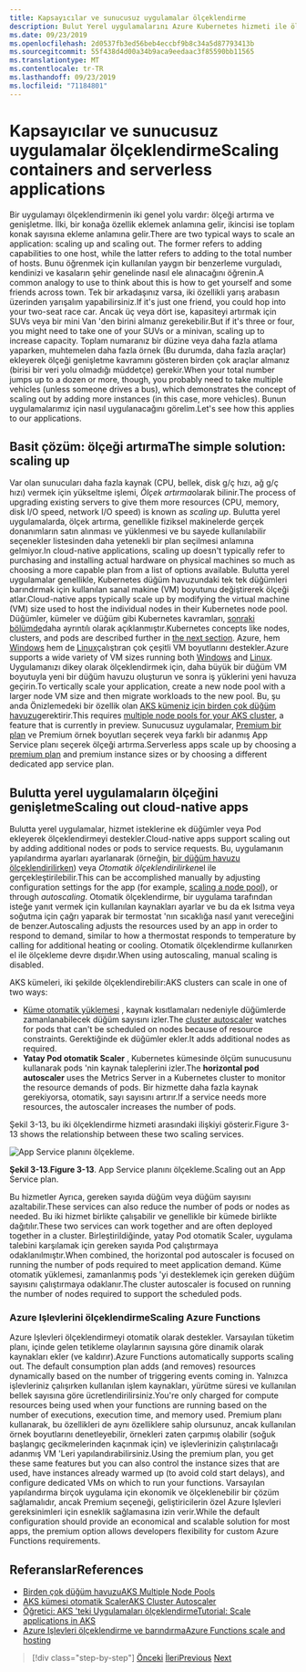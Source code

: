 ```yaml
---
title: Kapsayıcılar ve sunucusuz uygulamalar ölçeklendirme
description: Bulut Yerel uygulamalarını Azure Kubernetes hizmeti ile ölçeklendirerek, tek tek makine kaynaklarını artırarak veya bir uygulama kümesindeki makinelerin sayısını artırarak Kullanıcı taleplerini karşılayın.
ms.date: 09/23/2019
ms.openlocfilehash: 2d0537fb3ed56beb4eccbf9b8c34a5d87793413b
ms.sourcegitcommit: 55f438d4d00a34b9aca9eedaac3f85590bb11565
ms.translationtype: MT
ms.contentlocale: tr-TR
ms.lasthandoff: 09/23/2019
ms.locfileid: "71184801"
---
```

# <a name="scaling-containers-and-serverless-applications"></a><span data-ttu-id="ad17f-103">Kapsayıcılar ve sunucusuz uygulamalar ölçeklendirme</span><span class="sxs-lookup"><span data-stu-id="ad17f-103">Scaling containers and serverless applications</span></span>

<span data-ttu-id="ad17f-104">Bir uygulamayı ölçeklendirmenin iki genel yolu vardır: ölçeği artırma ve genişletme. İlki, bir konağa özellik eklemek anlamına gelir, ikincisi ise toplam konak sayısına ekleme anlamına gelir.</span><span class="sxs-lookup"><span data-stu-id="ad17f-104">There are two typical ways to scale an application: scaling up and scaling out. The former refers to adding capabilities to one host, while the latter refers to adding to the total number of hosts.</span></span> <span data-ttu-id="ad17f-105">Bunu öğrenmek için kullanılan yaygın bir benzerleme vurguladı, kendinizi ve kasaların şehir genelinde nasıl ele alınacağını öğrenin.</span><span class="sxs-lookup"><span data-stu-id="ad17f-105">A common analogy to use to think about this is how to get yourself and some friends across town.</span></span> <span data-ttu-id="ad17f-106">Tek bir arkadaşınız varsa, iki özellikli yarış arabasın üzerinden yarışalım yapabilirsiniz.</span><span class="sxs-lookup"><span data-stu-id="ad17f-106">If it's just one friend, you could hop into your two-seat race car.</span></span> <span data-ttu-id="ad17f-107">Ancak üç veya dört ise, kapasiteyi artırmak için SUVs veya bir mini Van 'den birini almanız gerekebilir.</span><span class="sxs-lookup"><span data-stu-id="ad17f-107">But if it's three or four, you might need to take one of your SUVs or a minivan, scaling up to increase capacity.</span></span> <span data-ttu-id="ad17f-108">Toplam numaranız bir düzine veya daha fazla atlama yaparken, muhtemelen daha fazla örnek (Bu durumda, daha fazla araçlar) ekleyerek ölçeği genişletme kavramını gösteren birden çok araçlar almanız (birisi bir veri yolu olmadığı müddetçe) gerekir.</span><span class="sxs-lookup"><span data-stu-id="ad17f-108">When your total number jumps up to a dozen or more, though, you probably need to take multiple vehicles (unless someone drives a bus), which demonstrates the concept of scaling out by adding more instances (in this case, more vehicles).</span></span> <span data-ttu-id="ad17f-109">Bunun uygulamalarımız için nasıl uygulanacağını görelim.</span><span class="sxs-lookup"><span data-stu-id="ad17f-109">Let's see how this applies to our applications.</span></span>

## <a name="the-simple-solution-scaling-up"></a><span data-ttu-id="ad17f-110">Basit çözüm: ölçeği artırma</span><span class="sxs-lookup"><span data-stu-id="ad17f-110">The simple solution: scaling up</span></span>

<span data-ttu-id="ad17f-111">Var olan sunucuları daha fazla kaynak (CPU, bellek, disk g/ç hızı, ağ g/ç hızı) vermek için yükseltme işlemi, *Ölçek artırma*olarak bilinir.</span><span class="sxs-lookup"><span data-stu-id="ad17f-111">The process of upgrading existing servers to give them more resources (CPU, memory, disk I/O speed, network I/O speed) is known as *scaling up*.</span></span> <span data-ttu-id="ad17f-112">Bulutta yerel uygulamalarda, ölçek artırma, genellikle fiziksel makinelerde gerçek donanımların satın alınması ve yüklenmesi ve bu sayede kullanılabilir seçenekler listesinden daha yetenekli bir plan seçilmesi anlamına gelmiyor.</span><span class="sxs-lookup"><span data-stu-id="ad17f-112">In cloud-native applications, scaling up doesn't typically refer to purchasing and installing actual hardware on physical machines so much as choosing a more capable plan from a list of options available.</span></span> <span data-ttu-id="ad17f-113">Bulutta yerel uygulamalar genellikle, Kubernetes düğüm havuzundaki tek tek düğümleri barındırmak için kullanılan sanal makine (VM) boyutunu değiştirerek ölçeği atlar.</span><span class="sxs-lookup"><span data-stu-id="ad17f-113">Cloud-native apps typically scale up by modifying the virtual machine (VM) size used to host the individual nodes in their Kubernetes node pool.</span></span> <span data-ttu-id="ad17f-114">Düğümler, kümeler ve düğüm gibi Kubernetes kavramları, [sonraki bölümde](leverage-containers-orchestrators.md)daha ayrıntılı olarak açıklanmıştır.</span><span class="sxs-lookup"><span data-stu-id="ad17f-114">Kubernetes concepts like nodes, clusters, and pods are described further in [the next section](leverage-containers-orchestrators.md).</span></span> <span data-ttu-id="ad17f-115">Azure, hem [Windows](https://docs.microsoft.com/azure/virtual-machines/windows/sizes?toc=%2fazure%2fvirtual-machines%2fwindows%2ftoc.json) hem de [Linux](https://docs.microsoft.com/azure/virtual-machines/linux/sizes)çalıştıran çok çeşitli VM boyutlarını destekler.</span><span class="sxs-lookup"><span data-stu-id="ad17f-115">Azure supports a wide variety of VM sizes running both [Windows](https://docs.microsoft.com/azure/virtual-machines/windows/sizes?toc=%2fazure%2fvirtual-machines%2fwindows%2ftoc.json) and [Linux](https://docs.microsoft.com/azure/virtual-machines/linux/sizes).</span></span> <span data-ttu-id="ad17f-116">Uygulamanızı dikey olarak ölçeklendirmek için, daha büyük bir düğüm VM boyutuyla yeni bir düğüm havuzu oluşturun ve sonra iş yüklerini yeni havuza geçirin.</span><span class="sxs-lookup"><span data-stu-id="ad17f-116">To vertically scale your application, create a new node pool with a larger node VM size and then migrate workloads to the new pool.</span></span> <span data-ttu-id="ad17f-117">Bu, şu anda Önizlemedeki bir özellik olan [AKS kümeniz için birden çok düğüm havuzu](https://docs.microsoft.com/azure/aks/use-multiple-node-pools)gerektirir.</span><span class="sxs-lookup"><span data-stu-id="ad17f-117">This requires [multiple node pools for your AKS cluster](https://docs.microsoft.com/azure/aks/use-multiple-node-pools), a feature that is currently in preview.</span></span> <span data-ttu-id="ad17f-118">Sunucusuz uygulamalar, [Premium bir plan](https://docs.microsoft.com/azure/azure-functions/functions-scale) ve Premium örnek boyutları seçerek veya farklı bir adanmış App Service planı seçerek ölçeği artırma.</span><span class="sxs-lookup"><span data-stu-id="ad17f-118">Serverless apps scale up by choosing a [premium plan](https://docs.microsoft.com/azure/azure-functions/functions-scale) and premium instance sizes or by choosing a different dedicated app service plan.</span></span>

## <a name="scaling-out-cloud-native-apps"></a><span data-ttu-id="ad17f-119">Bulutta yerel uygulamaların ölçeğini genişletme</span><span class="sxs-lookup"><span data-stu-id="ad17f-119">Scaling out cloud-native apps</span></span>

<span data-ttu-id="ad17f-120">Bulutta yerel uygulamalar, hizmet isteklerine ek düğümler veya Pod ekleyerek ölçeklendirmeyi destekler.</span><span class="sxs-lookup"><span data-stu-id="ad17f-120">Cloud-native apps support scaling out by adding additional nodes or pods to service requests.</span></span> <span data-ttu-id="ad17f-121">Bu, uygulamanın yapılandırma ayarları ayarlanarak (örneğin, [bir düğüm havuzu ölçeklendirilirken](https://docs.microsoft.com/azure/aks/use-multiple-node-pools#scale-a-node-pool-manually)) veya *Otomatik ölçeklendirilirken*el ile gerçekleştirilebilir.</span><span class="sxs-lookup"><span data-stu-id="ad17f-121">This can be accomplished manually by adjusting configuration settings for the app (for example, [scaling a node pool](https://docs.microsoft.com/azure/aks/use-multiple-node-pools#scale-a-node-pool-manually)), or through *autoscaling*.</span></span> <span data-ttu-id="ad17f-122">Otomatik ölçeklendirme, bir uygulama tarafından isteğe yanıt vermek için kullanılan kaynakları ayarlar ve bu da ek Isıtma veya soğutma için çağrı yaparak bir termostat 'nın sıcaklığa nasıl yanıt vereceğini de benzer.</span><span class="sxs-lookup"><span data-stu-id="ad17f-122">Autoscaling adjusts the resources used by an app in order to respond to demand, similar to how a thermostat responds to temperature by calling for additional heating or cooling.</span></span> <span data-ttu-id="ad17f-123">Otomatik ölçeklendirme kullanırken el ile ölçekleme devre dışıdır.</span><span class="sxs-lookup"><span data-stu-id="ad17f-123">When using autoscaling, manual scaling is disabled.</span></span>

<span data-ttu-id="ad17f-124">AKS kümeleri, iki şekilde ölçeklendirebilir:</span><span class="sxs-lookup"><span data-stu-id="ad17f-124">AKS clusters can scale in one of two ways:</span></span>

- <span data-ttu-id="ad17f-125">[Küme otomatik yüklemesi](https://docs.microsoft.com/azure/aks/cluster-autoscaler) , kaynak kısıtlamaları nedeniyle düğümlerde zamanlanabilecek düğüm sayısını izler.</span><span class="sxs-lookup"><span data-stu-id="ad17f-125">The [cluster autoscaler](https://docs.microsoft.com/azure/aks/cluster-autoscaler) watches for pods that can't be scheduled on nodes because of resource constraints.</span></span> <span data-ttu-id="ad17f-126">Gerektiğinde ek düğümler ekler.</span><span class="sxs-lookup"><span data-stu-id="ad17f-126">It adds additional nodes as required.</span></span>
- <span data-ttu-id="ad17f-127">**Yatay Pod otomatik Scaler** , Kubernetes kümesinde ölçüm sunucusunu kullanarak pods 'nin kaynak taleplerini izler.</span><span class="sxs-lookup"><span data-stu-id="ad17f-127">The **horizontal pod autoscaler** uses the Metrics Server in a Kubernetes cluster to monitor the resource demands of pods.</span></span> <span data-ttu-id="ad17f-128">Bir hizmette daha fazla kaynak gerekiyorsa, otomatik, sayı sayısını artırır.</span><span class="sxs-lookup"><span data-stu-id="ad17f-128">If a service needs more resources, the autoscaler increases the number of pods.</span></span>

<span data-ttu-id="ad17f-129">Şekil 3-13, bu iki ölçeklendirme hizmeti arasındaki ilişkiyi gösterir.</span><span class="sxs-lookup"><span data-stu-id="ad17f-129">Figure 3-13 shows the relationship between these two scaling services.</span></span>

![App Service planını ölçekleme.](./media/aks-cluster-autoscaler.png)

<span data-ttu-id="ad17f-131">**Şekil 3-13**.</span><span class="sxs-lookup"><span data-stu-id="ad17f-131">**Figure 3-13**.</span></span> <span data-ttu-id="ad17f-132">App Service planını ölçekleme.</span><span class="sxs-lookup"><span data-stu-id="ad17f-132">Scaling out an App Service plan.</span></span>

<span data-ttu-id="ad17f-133">Bu hizmetler Ayrıca, gereken sayıda düğüm veya düğüm sayısını azaltabilir.</span><span class="sxs-lookup"><span data-stu-id="ad17f-133">These services can also reduce the number of pods or nodes as needed.</span></span> <span data-ttu-id="ad17f-134">Bu iki hizmet birlikte çalışabilir ve genellikle bir kümede birlikte dağıtılır.</span><span class="sxs-lookup"><span data-stu-id="ad17f-134">These two services can work together and are often deployed together in a cluster.</span></span> <span data-ttu-id="ad17f-135">Birleştirildiğinde, yatay Pod otomatik Scaler, uygulama talebini karşılamak için gereken sayıda Pod çalıştırmaya odaklanılmıştır.</span><span class="sxs-lookup"><span data-stu-id="ad17f-135">When combined, the horizontal pod autoscaler is focused on running the number of pods required to meet application demand.</span></span> <span data-ttu-id="ad17f-136">Küme otomatik yüklemesi, zamanlanmış pods 'yi desteklemek için gereken düğüm sayısını çalıştırmaya odaklanır.</span><span class="sxs-lookup"><span data-stu-id="ad17f-136">The cluster autoscaler is focused on running the number of nodes required to support the scheduled pods.</span></span>

### <a name="scaling-azure-functions"></a><span data-ttu-id="ad17f-137">Azure Işlevlerini ölçeklendirme</span><span class="sxs-lookup"><span data-stu-id="ad17f-137">Scaling Azure Functions</span></span>

<span data-ttu-id="ad17f-138">Azure Işlevleri ölçeklendirmeyi otomatik olarak destekler. Varsayılan tüketim planı, içinde gelen tetikleme olaylarının sayısına göre dinamik olarak kaynakları ekler (ve kaldırır).</span><span class="sxs-lookup"><span data-stu-id="ad17f-138">Azure Functions automatically supports scaling out. The default consumption plan adds (and removes) resources dynamically based on the number of triggering events coming in.</span></span> <span data-ttu-id="ad17f-139">Yalnızca işlevleriniz çalışırken kullanılan işlem kaynakları, yürütme süresi ve kullanılan bellek sayısına göre ücretlendirilirsiniz.</span><span class="sxs-lookup"><span data-stu-id="ad17f-139">You're only charged for compute resources being used when your functions are running based on the number of executions, execution time, and memory used.</span></span> <span data-ttu-id="ad17f-140">Premium planı kullanarak, bu özellikleri de aynı özelliklere sahip olursunuz, ancak kullanılan örnek boyutlarını denetleyebilir, örnekleri zaten çarpımış olabilir (soğuk başlangıç gecikmelerinden kaçınmak için) ve işlevlerinizin çalıştırılacağı adanmış VM 'Leri yapılandırabilirsiniz.</span><span class="sxs-lookup"><span data-stu-id="ad17f-140">Using the premium plan, you get these same features but you can also control the instance sizes that are used, have instances already warmed up (to avoid cold start delays), and configure dedicated VMs on which to run your functions.</span></span> <span data-ttu-id="ad17f-141">Varsayılan yapılandırma birçok uygulama için ekonomik ve ölçeklenebilir bir çözüm sağlamalıdır, ancak Premium seçeneği, geliştiricilerin özel Azure Işlevleri gereksinimleri için esneklik sağlamasına izin verir.</span><span class="sxs-lookup"><span data-stu-id="ad17f-141">While the default configuration should provide an economical and scalable solution for most apps, the premium option allows developers flexibility for custom Azure Functions requirements.</span></span>

## <a name="references"></a><span data-ttu-id="ad17f-142">Referanslar</span><span class="sxs-lookup"><span data-stu-id="ad17f-142">References</span></span>

- [<span data-ttu-id="ad17f-143">Birden çok düğüm havuzu</span><span class="sxs-lookup"><span data-stu-id="ad17f-143">AKS Multiple Node Pools</span></span>](https://docs.microsoft.com/azure/aks/use-multiple-node-pools)
- [<span data-ttu-id="ad17f-144">AKS kümesi otomatik Scaler</span><span class="sxs-lookup"><span data-stu-id="ad17f-144">AKS Cluster Autoscaler</span></span>](https://docs.microsoft.com/azure/aks/cluster-autoscaler)
- [<span data-ttu-id="ad17f-145">Öğretici: AKS 'teki Uygulamaları ölçeklendirme</span><span class="sxs-lookup"><span data-stu-id="ad17f-145">Tutorial: Scale applications in AKS</span></span>](https://docs.microsoft.com/azure/aks/tutorial-kubernetes-scale)
- [<span data-ttu-id="ad17f-146">Azure Işlevleri ölçeklendirme ve barındırma</span><span class="sxs-lookup"><span data-stu-id="ad17f-146">Azure Functions scale and hosting</span></span>](https://docs.microsoft.com/azure/azure-functions/functions-scale)

>[!div class="step-by-step"]
><span data-ttu-id="ad17f-147">[Önceki](deploy-containers-azure.md)
>[İleri](other-deployment-options.md)</span><span class="sxs-lookup"><span data-stu-id="ad17f-147">[Previous](deploy-containers-azure.md)
[Next](other-deployment-options.md)</span></span>
